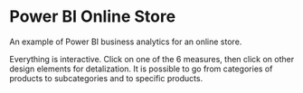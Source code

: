 # Power BI Online Store
 An example of Power BI business analytics for an online store.

Everything is interactive. Click on one of the 6 measures, then click on other design elements for detalization. It is possible to go from categories of products to subcategories and to specific products.
